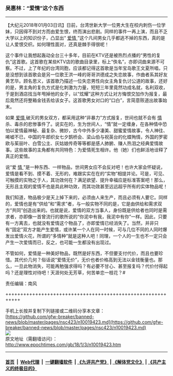 ### 吴惠林：“爱情”这个东西
------------------------

<p>
 【大纪元2018年01月03日讯】日前，台湾世新大学一位男大生在校内刺伤一位学妹，只因得不到对方而由爱生恨，终而演出悲剧。同样的事件一再上演，而且不乏大学以上的知识份子，凸显出“
 <a href="http://www.epochtimes.com/gb/tag/%E7%88%B1%E6%83%85.html">
  爱情
 </a>
 ”这个凡间男女几乎都逃不掉的东西，真的是让人爱恨交织。如何理性面对，还真是棘手得很呢！
</p>
<p>
 这个事件让我想起轰动全台三十多年，目前在KTV还是被热烈点播的“男性的复仇”这首歌。这首歌在某些KTV店的歌曲目录里，标上“佚名”，亦即词曲来源不可察。不过，上了年纪的台湾同胞，应该都记得这首歌是当年宝岛歌王文夏所唱，只是没想到该首歌会是另一位歌王洪一峰的哥哥洪德成之失恋故事，作曲者系其好友黄艺华。顾名思义，该首歌乃描述一位失恋男性向女主角复仇讨公道的故事，还好的是，男主角的复仇方式是化刺激为力量，短短三年里竟然功成名就，名利双收，于是到酒店找当年甩掉他的女子，以“炫耀”这种方式让对方悔恨交加作为报复，最后竟然还将整箱金钱丢给该女子。这首歌男女对口的“口白”，言简意赅道出故事始末。
</p>
<p>
 如果
 <a href="http://www.epochtimes.com/gb/tag/%E7%88%B1%E6%83%85.html">
  爱情
 </a>
 破灭的男女双方，都采用这种“非暴力”方式报复，世间也就不会有
 <a href="http://www.epochtimes.com/gb/tag/%E6%83%85.html">
  情
 </a>
 杀、毒杀的悲惨事件了。说实在的，生为世间人，“情”就一定缠身，在各种情中恐怕以爱情最神秘、最复杂、微妙，古今中外多少凄美、甜蜜爱情故事，令人神往、唏嘘不已，中国的牛郎织女七夕鹊桥会、梁山伯与祝英台的化蝶殉情，外国的罗密欧与茱丽叶、白雪公主、灰姑娘传奇等等都是感人肺腑、赚人热泪之经典爱情故事。这些故事的主角都有共同特色：为爱情死生相许。他（她）们也鲜活地诠释了真正的爱情。
</p>
<p>
 说“爱
 <a href="http://www.epochtimes.com/gb/tag/%E6%83%85.html">
  情
 </a>
 ”是一种东西、一样物品，世间男女应不会反对吧！也许大家会怀疑说，爱情是看不到、摸不着、无形的，难跟实实在在的“实物”相提并论。可是，可见、可触摸的实物之于人，其功效何在？满足欲望、提升幸福应是标准答案吧！那么，无形且主观的爱情不也是具此种功效，而其功效甚至远远超乎所有的实体物品呢！
</p>
<p>
 我们知道，物品极少是天上掉下来的，必须由人来生产，而且必须有人要它。同样的，爱情也是有“供给”和“需求”者，与一般实物不同的是，它是由供给和需求双方“共同”创造出来的。也就是说，爱情的双方当事人，身份既是供给者也同时是需求者，亦即像一首曾流行的歌所说的“你泥中有我，我泥中有你”一样。因此，只要有一方离去，也就没有爱情这个物品了，亦即爱情已经消失了。当然，并非只有“固定”双方才能产生爱情，或许某一个人在同一时候，可与几位不同的人同时爆发出爱情火花，所谓的“多情种”就是这种人吧！同理，一个人的一生也不一定只会产生一次爱情而已，反之，也可能一生都没有出现过。
</p>
<p>
 不管如何，爱情是一种美好物品，既然是好东西，不但要支付代价，而且也要珍惜。其代价几何？俗话说“爱情无价”，无价也者价格高到无法以金钱衡量也。那么，一旦此物消失，可能再勉强求得吗？有必要不甘心、甚至报复吗？代价付得起吗？还是理性对待吧！天涯何处无芳草，何苦单恋一枝花？#
</p>
<p>
 责任编辑：南风
</p>

+++++++++++++++++++++++++++++++++++++++++++++++++++++++++++<br/><br/>
手机上长按并复制下列链接或二维码分享本文章：<br/>
[https://github.com/gfw-breaker/banned-news/blob/master/pages/nsc423/n10019423.md](https://github.com/gfw-breaker/banned-news/blob/master/pages/nsc423/n10019423.md)<br/>
[<img src='https://github.com/gfw-breaker/banned-news/blob/master/pages/nsc423/n10019423.md.png'/>](https://github.com/gfw-breaker/banned-news/blob/master/pages/nsc423/n10019423.md)<br/>
原文地址（需翻墙访问）：http://www.epochtimes.com/gb/18/1/3/n10019423.htm


------------------------
#### [首页](https://github.com/gfw-breaker/banned-news/blob/master/README.md) &nbsp;|&nbsp; [Web代理](https://github.com/labour-camp/helloworld) &nbsp;|&nbsp; [一键翻墙软件](https://github.com/gfw-breaker/nogfw/blob/master/README.md) &nbsp;| [《九评共产党》](https://github.com/gfw-breaker/9ping.md/blob/master/README.md#九评之一评共产党是什么) | [《解体党文化》](https://github.com/gfw-breaker/jtdwh.md/blob/master/README.md) | [《共产主义的终极目的》](https://github.com/gfw-breaker/gczydzjmd.md/blob/master/README.md)

